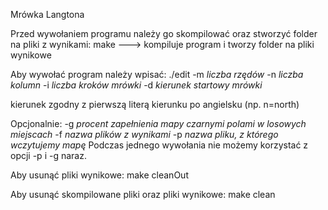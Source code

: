 Mrówka Langtona

Przed wywołaniem programu należy go skompilować oraz stworzyć folder na pliki z wynikami:
make ---> kompiluje program i tworzy folder na pliki wynikowe

Aby wywołać program należy wpisać:
./edit -m *liczba rzędów* -n *liczba kolumn* -i *liczba kroków mrówki* -d *kierunek startowy mrówki* 

kierunek zgodny z pierwszą literą kierunku po angielsku (np. n=north)

Opcjonalnie:
-g *procent zapełnienia mapy czarnymi polami w losowych miejscach*
-f *nazwa plików z wynikami*
-p *nazwa pliku, z którego wczytujemy mapę*
Podczas jednego wywołania nie możemy korzystać z opcji -p i -g naraz.  

Aby usunąć pliki wynikowe:
make cleanOut

Aby usunąć skompilowane pliki oraz pliki wynikowe:
make clean 
